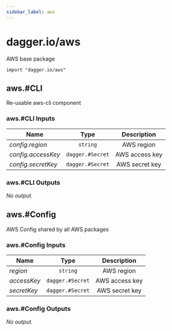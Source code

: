 ```yaml
---
sidebar_label: aws
---
```


# dagger.io/aws

AWS base package

```cue
import "dagger.io/aws"
```

## aws.#CLI

Re-usable aws-cli component

### aws.#CLI Inputs

| Name                 | Type                | Description        |
| -------------        |:-------------:      |:-------------:     |
|*config.region*       | `string`            |AWS region          |
|*config.accessKey*    | `dagger.#Secret`    |AWS access key      |
|*config.secretKey*    | `dagger.#Secret`    |AWS secret key      |

### aws.#CLI Outputs

_No output._

## aws.#Config

AWS Config shared by all AWS packages

### aws.#Config Inputs

| Name             | Type                | Description        |
| -------------    |:-------------:      |:-------------:     |
|*region*          | `string`            |AWS region          |
|*accessKey*       | `dagger.#Secret`    |AWS access key      |
|*secretKey*       | `dagger.#Secret`    |AWS secret key      |

### aws.#Config Outputs

_No output._
